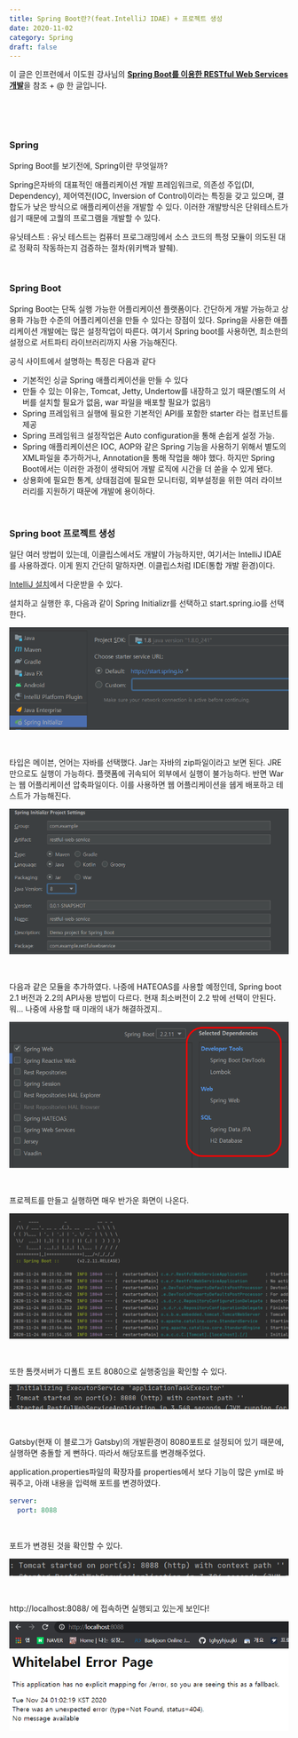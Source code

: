 ```yaml
---
title: Spring Boot란?(feat.IntelliJ IDAE) + 프로젝트 생성
date: 2020-11-02
category: Spring
draft: false
---
```


이 글은 인프런에서 이도원 강사님의 [**Spring Boot를 이용한 RESTful Web Services 개발**](https://www.inflearn.com/course/spring-boot-restful-web-services/news)을 참조 + @ 한 글입니다.

<br/>

<br/>

<br/>

### Spring

Spring Boot를 보기전에, Spring이란 무엇일까?

Spring은자바의 대표적인 애플리케이션 개발 프레임워크로, 의존성 주입(DI, Dependency), 제어역전(IOC, Inversion of Control)이라는 특징을 갖고 있으며, 결합도가 낮은 방식으로 애플리케이션을 개발할 수 있다. 이러한 개발방식은 단위테스트가 쉽기 때문에 고퀄의 프로그램을 개발할 수 있다.

유닛테스트 : 유닛 테스트는 컴퓨터 프로그래밍에서 소스 코드의 특정 모듈이 의도된 대로 정확히 작동하는지 검증하는 절차(위키백과 발췌).

<br/>

### Spring Boot

Spring Boot는 단독 실행 가능한 어플리케이션 플랫폼이다. 간단하게 개발 가능하고 상용화 가능한 수준의 어플리케이션을 만들 수 있다는 장점이 있다. Spring을 사용한 애플리케이션 개발에는 많은 설정작업이 따른다. 여기서 Spring boot를 사용하면, 최소한의 설정으로 서트파티 라이브러리까지 사용 가능해진다.

공식 사이트에서 설명하는 특징은 다음과 같다

- 기본적인 싱글 Spring 애플리케이션을 만들 수 있다
- 만들 수 있는 이유는, Tomcat, Jetty, Undertow를 내장하고 있기 때문(별도의 서버를 설치할 필요가 없음, war 파일을 배포할 필요가 없음!)
- Spring 프레임워크 실행에 필요한 기본적인 API를 포함한 starter 라는 컴포넌트를 제공
- Spring 프레임워크 설정작업은 Auto configuration을 통해 손쉽게 설정 가능.
- Spring 애플리케이션은 IOC, AOP와 같은 Spring 기능을 사용하기 위해서 별도의 XML파일을 추가하거나, Annotation을 통해 작업을 해야 했다. 하지만 Spring Boot에서는 이러한 과정이 생략되어 개발 로직에 시간을 더 쏟을 수 있게 됐다.
- 상용화에 필요한 통계, 상태점검에 필요한 모니터링, 외부설정을 위한 여러 라이브러리를 지원하기 때문에 개발에 용이하다.

<br/>

### Spring boot 프로젝트 생성

일단 여러 방법이 있는데, 이클립스에서도 개발이 가능하지만, 여기서는 IntelliJ IDAE를 사용하겠다. 이게 뭔지 간단히 말하자면. 이클립스처럼 IDE(통합 개발 환경)이다.

[IntelliJ 설치](https://www.jetbrains.com/ko-kr/idea/download/#section=windows)에서 다운받을 수 있다.

설치하고 실행한 후, 다음과 같이 Spring Initializr를 선택하고 start.spring.io를 선택한다.

![image-20201123231247059](SpringBoot2.assets/image-20201123231247059.png)

<br/>

타입은 메이븐, 언어는 자바를 선택했다. Jar는 자바의 zip파일이라고 보면 된다. JRE만으로도 실행이 가능하다. 플랫폼에 귀속되어 외부에서 실행이 불가능하다. 반면 War는 웹 어플리케이션 압축파일이다. 이를 사용하면 웹 어플리케이션을 쉡게 배포하고 테스트가 가능해진다.

![image-20201123233901097](SpringBoot2.assets/image-20201123233901097.png)

<br/>

다음과 같은 모듈을 추가하였다. 나중에 HATEOAS를 사용할 예정인데, Spring boot 2.1 버전과 2.2의 API사용 방법이 다르다. 현재 최소버전이 2.2 밖에 선택이 안된다. 뭐... 나중에 사용할 때 미래의 내가 해결하겠지..

![image-20201123234922716](SpringBoot2.assets/image-20201123234922716.png)

<br/>

프로젝트를 만들고 실행하면 매우 반가운 화면이 나온다.

![image-20201124002417038](SpringBoot2.assets/image-20201124002417038.png)

<br/>

또한 톰캣서버가 디폴트 포트 8080으로 실행중임을 확인할 수 있다.

![image-20201124002752375](SpringBoot2.assets/image-20201124002752375.png)

<br/>

Gatsby(현재 이 블로그가 Gatsby)의 개발환경이 8080포트로 설정되어 있기 때문에, 실행하면 충돌할 게 뻔하다. 따라서 해당포트를 변경해주었다.

application.properties파일의 확장자를  properties에서 보다 기능이 많은 yml로 바꿔주고, 아래 내용을 입력해 포트를 변경하였다.

```yaml
server:
  port: 8088
```

<br/>

포트가 변경된 것을 확인할 수 있다.

![image-20201124003431440](SpringBoot2.assets/image-20201124003431440.png)

<br/>

http://localhost:8088/ 에 접속하면 실행되고 있는게 보인다!

![image-20201124010239214](SpringBoot2.assets/image-20201124010239214.png)